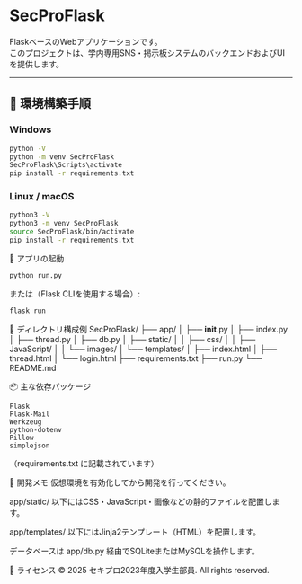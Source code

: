 # SecProFlask

FlaskベースのWebアプリケーションです。  
このプロジェクトは、学内専用SNS・掲示板システムのバックエンドおよびUIを提供します。

---

## 🔧 環境構築手順

### Windows

```bash
python -V
python -m venv SecProFlask
SecProFlask\Scripts\activate
pip install -r requirements.txt
```
### Linux / macOS
```bash
python3 -V
python3 -m venv SecProFlask
source SecProFlask/bin/activate
pip install -r requirements.txt
```

🚀 アプリの起動
```bash
python run.py
```
または（Flask CLIを使用する場合）:
```bash
flask run
```
📁 ディレクトリ構成例
SecProFlask/
├── app/
│   ├── __init__.py
│   ├── index.py
│   ├── thread.py
│   ├── db.py
│   ├── static/
│   │   ├── css/
│   │   ├── JavaScript/
│   │   └── images/
│   └── templates/
│       ├── index.html
│       ├── thread.html
│       └── login.html
├── requirements.txt
├── run.py
└── README.md

📦 主な依存パッケージ
```
Flask
Flask-Mail
Werkzeug
python-dotenv
Pillow
simplejson
```
（requirements.txt に記載されています）

🧩 開発メモ
仮想環境を有効化してから開発を行ってください。

app/static/ 以下にはCSS・JavaScript・画像などの静的ファイルを配置します。

app/templates/ 以下にはJinja2テンプレート（HTML）を配置します。

データベースは app/db.py 経由でSQLiteまたはMySQLを操作します。

📝 ライセンス
© 2025 セキプロ2023年度入学生部員. All rights reserved.
